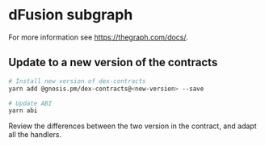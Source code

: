 # dFusion subgraph

For more information see https://thegraph.com/docs/.

## Update to a new version of the contracts

```bash
# Install new version of dex-contracts
yarn add @gnosis.pm/dex-contracts@<new-version> --save

# Update ABI
yarn abi
```

Review the differences between the two version in the contract, and adapt all the handlers.
